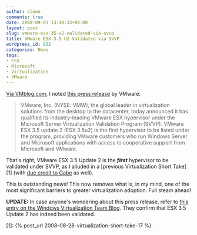 ```yaml
---
author: slowe
comments: true
date: 2008-09-03 13:40:33+00:00
layout: post
slug: vmware-esx-35-u2-validated-via-svvp
title: VMware ESX 3.5 U2 Validated via SVVP
wordpress_id: 852
categories: News
tags:
- ESX
- Microsoft
- Virtualization
- VMware
---
```


[Via VMblog.com](http://vmblog.com/archive/2008/09/03/vmware-esx-is-the-industry-s-first-hypervisor-to-be-validated-by-microsoft-offers-customers-expanded-support-options-for-microsoft-applications.aspx), I noted [this press release](http://www.vmware.com/company/news/releases/svvp.html) by VMware:

>VMware, Inc. (NYSE: VMW), the global leader in virtualization solutions from the desktop to the datacenter, today announced it has qualified its industry-leading VMware ESX hypervisor under the Microsoft Server Virtualization Validation Program (SVVP). VMware ESX 3.5 update 2 (ESX 3.5u2) is the first hypervisor to be listed under the program, providing VMware customers who run Windows Server and Microsoft applications with access to cooperative support from Microsoft and VMware.

That's right, VMware ESX 3.5 Update 2 is the **_first_** hypervisor to be validated under SVVP, as I alluded in a [previous Virtualization Short Take][1] (with [due credit to Gabe](http://www.gabesvirtualworld.com/?p=79) as well).

This is outstanding news! This now removes what is, in my mind, one of the most significant barriers to greater virtualization adoption. Full steam ahead!

**UPDATE:** In case anyone's wondering about this press release, refer to [this entry on the Windows Virtualization Team Blog](http://blogs.technet.com/virtualization/archive/2008/09/03/The-Validated-Hypervisor.aspx). They confirm that ESX 3.5 Update 2 has indeed been validated.

[1]: {% post_url 2008-08-28-virtualization-short-take-17 %}

